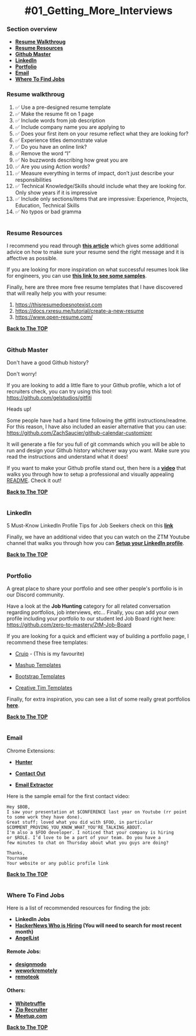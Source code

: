<h1 align="center">#01_Getting_More_Interviews</h1>

### Section overview
* **[Resume Walkthroug](#resume-walkthroug)**
* **[Resume Resources](#resume-resources)**
* **[Github Master](#github-master)**
* **[LinkedIn](#linkedIn)**
* **[Portfolio](#portfolio)**
* **[Email](#email)**
* **[Where To Find Jobs](#where-to-find-jobs)**



### Resume walkthroug 
1. ✅ Use a pre-designed resume template
2. ✅ Make the resume fit on 1 page
3. ✅ Include words from job description
4. ✅ Include company name you are applying to
5. ✅ Does your first item on your resume reflect what they are looking for?
6. ✅ Experience titles demonstrate value
7. ✅ Do you have an online link?
8. ✅ Remove the word “I”
9. ✅ No buzzwords describing how great you are
10. ✅ Are you using Action words?
11. ✅ Measure everything in terms of impact, don’t just describe your responsibilities
12. ✅ Technical Knowledge/Skills should include what they are looking for. Only show years if it is impressive
13. ✅ Include only sections/items that are impressive: Experience, Projects, Education, Technical Skills
14. ✅ No typos or bad gramma
#

### Resume Resources
I recommend you read through **[this article](https://stackoverflow.blog/2020/11/25/how-to-write-an-effective-developer-resume-advice-from-a-hiring-manager/)** which gives some additional advice on how to make sure your resume send the right message and it is affective as possible.

If you are looking for more inspiration on what successful resumes look like for engineers, you can use **[this link to see some samples](https://www.cakeresume.com/Engineering-resume-samples)**.

Finally, here are three more free resume templates that I have discovered that will really help you with your resume:

1. https://thisresumedoesnotexist.com
2. https://docs.rxresu.me/tutorial/create-a-new-resume
3. https://www.open-resume.com/

**[Back to The TOP](#section-overview)**
#

### Github Master
Don't have a good Github history? 

Don't worry! 

If you are looking to add a little flare to your Github profile, which a lot of recruiters check, you can try using this tool: https://github.com/gelstudios/gitfiti

Heads up! 

Some people have had a hard time following the gitfiti instructions/readme. For this reason, I have also included an easier alternative that you can use: https://github.com/ZachSaucier/github-calendar-customizer

It will generate a file for you full of git commands which you will be able to run and design your Github history whichever way you want. Make sure you read the instructions and understand what it does!

If you want to make your Github profile stand out, then here is a **[video](https://www.youtube.com/watch?v=ktN5tDfQ_g8)** that walks you through how to setup a professional and visually appealing [README](https://www.profileme.dev/create-profile). Check it out!

**[Back to The TOP](#section-overview)**
#

### LinkedIn

5 Must-Know LinkedIn Profile Tips for Job Seekers check on this **[link](https://www.youtube.com/watch?v=B4OhuzwLc9o)**

Finally, we have an additional video that you can watch on the ZTM Youtube channel that walks you through how you can **[Setup your LinkedIn profile](https://www.youtube.com/watch?v=D48ER-3dlFI)**.

**[Back to The TOP](#section-overview)**
#

### Portfolio
A great place to share your portfolio and see other people's portfolio is in our Discord community. 

Have a look at the **Job Hunting** category for all related conversation regarding portfolios, job interviews, etc... Finally, you can add your own profile including your portfolio to our student led Job Board right here: https://github.com/zero-to-mastery/ZtM-Job-Board

If you are looking for a quick and efficient way of building a portfolio page, I recommend these free templates:

* [Cruip](https://cruip.com/) -  (This is my favourite)

* [Mashup Templates](https://ecomm.design/ecommerce-website-templates/)

* [Bootstrap Templates](https://mdbootstrap.com/freebies/)

* [Creative Tim Templates](https://www.creative-tim.com/bootstrap-themes/ui-kit?direction=asc&sort=price)

Finally, for extra inspiration, you can see a list of some really great portfolios **[here](https://www.freecodecamp.org/news/15-web-developer-portfolios-to-inspire-you-137fb1743cae)**.

**[Back to The TOP](#section-overview)**
#

### Email

Chrome Extensions:

* **[Hunter](https://chromewebstore.google.com/detail/hunter-email-finder-exten/hgmhmanijnjhaffoampdlllchpolkdnj?hl=en&pli=1)**

* **[Contact Out](https://chromewebstore.google.com/detail/find-anyones-email-contac/jjdemeiffadmmjhkbbpglgnlgeafomjo?hl=en&pli=1)**

* **[Email Extractor](https://chromewebstore.google.com/detail/email-extractor/jdianbbpnakhcmfkcckaboohfgnngfcc?hl=en)**

Here is the sample email for the first contact video:
```
Hey $BOB,
I saw your presentation at $CONFERENCE last year on Youtube (rr point to some work they have done).
Great stuff; loved what you did with $FOO, in particular
$COMMENT_PROVING_YOU_KNOW_WHAT_YOU'RE_TALKING_ABOUT.
I'm also a $FOO developer. I noticed that your company is hiring
or $ROLE. I’d love to be a part of your team. Do you have a
few minutes to chat on Thursday about what you guys are doing?
 
Thanks,
Yourname
Your website or any public profile link
```
**[Back to The TOP](#section-overview)**
#

### Where To Find Jobs

Here is a list of recommended resources for finding the job:

* **LinkedIn Jobs**
* **[HackerNews Who is Hiring](https://news.ycombinator.com/item?id=17902901) (You will need to search for most recent month)**
* **[AngelList](https://wellfound.com/jobs)**

#### Remote Jobs:
* **[designmodo](https://weworkremotely.com/)**
* **[weworkremotely](https://designmodo.com/jobs/)**
* **[remoteok](https://remoteok.io/)**

#### Others:

* **[Whitetruffle](https://whitetruffle.com/)**
* **[Zip Recruiter](https://www.ziprecruiter.ie/)**
* **[Meetup.com](https://www.meetup.com/)**


**[Back to The TOP](#section-overview)**
#
